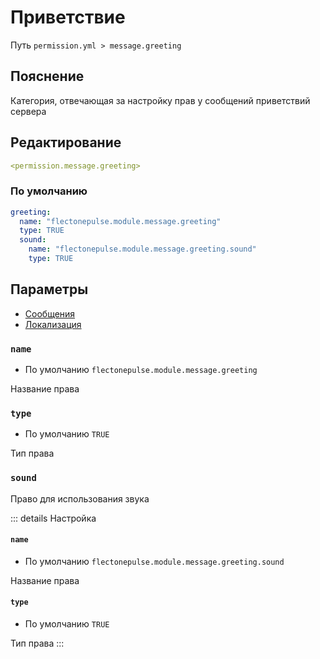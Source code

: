 # Приветствие
Путь `permission.yml > message.greeting`

## Пояснение
Категория, отвечающая за настройку прав у сообщений приветствий сервера

## Редактирование
```yaml
<permission.message.greeting>
```

### По умолчанию
```yaml
greeting:
  name: "flectonepulse.module.message.greeting"
  type: TRUE
  sound:
    name: "flectonepulse.module.message.greeting.sound"
    type: TRUE
```

## Параметры

- [Сообщения](/ru/message/greeting/)
- [Локализация](/ru/localizations/ru_ru/message/greeting/)

### `name`
- По умолчанию `flectonepulse.module.message.greeting`

Название права

### `type`
- По умолчанию `TRUE`

Тип права

### `sound`

Право для использования звука

::: details Настройка
#### `name`
- По умолчанию `flectonepulse.module.message.greeting.sound`

Название права

#### `type`
- По умолчанию `TRUE`

Тип права
:::

<!--@include: @/ru/parts/permission.md-->

